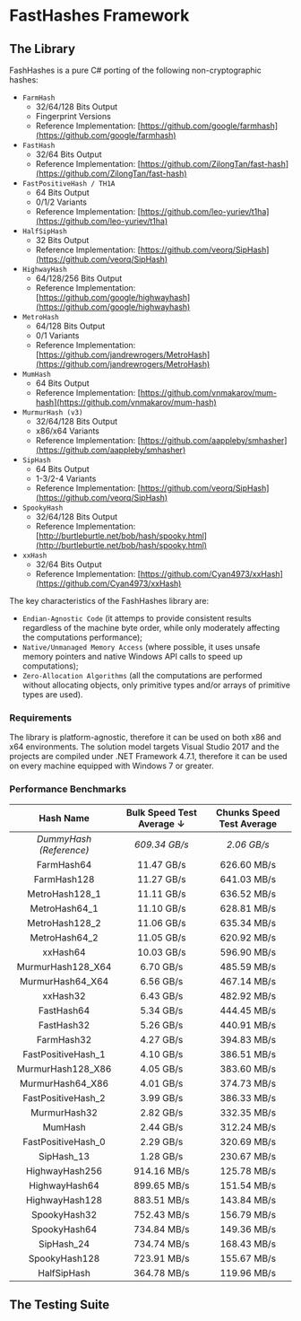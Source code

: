# FastHashes Framework

## The Library

FashHashes is a pure C# porting of the following non-cryptographic hashes:

 - `FarmHash`
   - 32/64/128 Bits Output
   - Fingerprint Versions
   - Reference Implementation: [https://github.com/google/farmhash](https://github.com/google/farmhash)
 - `FastHash`
   - 32/64 Bits Output
   - Reference Implementation: [https://github.com/ZilongTan/fast-hash](https://github.com/ZilongTan/fast-hash)
 - `FastPositiveHash / TH1A`
   - 64 Bits Output
   - 0/1/2 Variants
   - Reference Implementation: [https://github.com/leo-yuriev/t1ha](https://github.com/leo-yuriev/t1ha)
 - `HalfSipHash`
   - 32 Bits Output
   - Reference Implementation: [https://github.com/veorq/SipHash](https://github.com/veorq/SipHash)
 - `HighwayHash`
   - 64/128/256 Bits Output
   - Reference Implementation: [https://github.com/google/highwayhash](https://github.com/google/highwayhash)
 - `MetroHash`
   - 64/128 Bits Output
   - 0/1 Variants
   - Reference Implementation: [https://github.com/jandrewrogers/MetroHash](https://github.com/jandrewrogers/MetroHash)
 - `MumHash`
   - 64 Bits Output
   - Reference Implementation: [https://github.com/vnmakarov/mum-hash](https://github.com/vnmakarov/mum-hash)
 - `MurmurHash (v3)`
   - 32/64/128 Bits Output
   - x86/x64 Variants
   - Reference Implementation: [https://github.com/aappleby/smhasher](https://github.com/aappleby/smhasher)
 - `SipHash`
   - 64 Bits Output
   - 1-3/2-4 Variants
   - Reference Implementation: [https://github.com/veorq/SipHash](https://github.com/veorq/SipHash)
 - `SpookyHash`
   - 32/64/128 Bits Output
   - Reference Implementation: [http://burtleburtle.net/bob/hash/spooky.html](http://burtleburtle.net/bob/hash/spooky.html)
 - `xxHash`
   - 32/64 Bits Output
   - Reference Implementation: [https://github.com/Cyan4973/xxHash](https://github.com/Cyan4973/xxHash)

The key characteristics of the FashHashes library are:
 - `Endian-Agnostic Code` (it attemps to provide consistent results regardless of the machine byte order, while only moderately affecting the computations performance);
 - `Native/Unmanaged Memory Access` (where possible, it uses unsafe memory pointers and native Windows API calls to speed up computations);
 - `Zero-Allocation Algorithms` (all the computations are performed without allocating objects, only primitive types and/or arrays of primitive types are used).
 
### Requirements
 
The library is platform-agnostic, therefore it can be used on both x86 and x64 environments. The solution model targets Visual Studio 2017 and the projects are compiled under .NET Framework 4.7.1, therefore it can be used on every machine equipped with Windows 7 or greater.

### Performance Benchmarks

| Hash Name               | Bulk Speed Test Average ↓ | Chunks Speed Test Average |
| :---:                   | :---:                     | :---:                     |
| *DummyHash (Reference)* | *609.34 GB/s*             | *2.06 GB/s*               |
| FarmHash64              | 11.47 GB/s                | 626.60 MB/s               |
| FarmHash128             | 11.27 GB/s                  | 641.03 MB/s               |
| MetroHash128_1          | 11.11 GB/s                  | 636.52 MB/s               |
| MetroHash64_1           | 11.10 GB/s                  | 628.81 MB/s               |
| MetroHash128_2          | 11.06 GB/s                  | 635.34 MB/s               |
| MetroHash64_2           | 11.05 GB/s                  | 620.92 MB/s               |
| xxHash64                | 10.03 GB/s                  | 596.90 MB/s               |
| MurmurHash128_X64       | 6.70 GB/s                   | 485.59 MB/s               |
| MurmurHash64_X64        | 6.56 GB/s                   | 467.14 MB/s               |
| xxHash32                | 6.43 GB/s                   | 482.92 MB/s               |
| FastHash64              | 5.34 GB/s                   | 444.45 MB/s               |
| FastHash32              | 5.26 GB/s                   | 440.91 MB/s               |
| FarmHash32              | 4.27 GB/s                   | 394.83 MB/s               |
| FastPositiveHash_1      | 4.10 GB/s                   | 386.51 MB/s               |
| MurmurHash128_X86       | 4.05 GB/s                   | 383.60 MB/s               |
| MurmurHash64_X86        | 4.01 GB/s                   | 374.73 MB/s               | 
| FastPositiveHash_2      | 3.99 GB/s                   | 386.33 MB/s               |
| MurmurHash32            | 2.82 GB/s                   | 332.35 MB/s               |
| MumHash                 | 2.44 GB/s                   | 312.24 MB/s               |
| FastPositiveHash_0      | 2.29 GB/s                   | 320.69 MB/s               |
| SipHash_13              | 1.28 GB/s                   | 230.67 MB/s               |
| HighwayHash256          | 914.16 MB/s                 | 125.78 MB/s               |
| HighwayHash64           | 899.65 MB/s                 | 151.54 MB/s               |
| HighwayHash128          | 883.51 MB/s                 | 143.84 MB/s               |
| SpookyHash32            | 752.43 MB/s                 | 156.79 MB/s               |
| SpookyHash64            | 734.84 MB/s                 | 149.36 MB/s               |
| SipHash_24              | 734.74 MB/s                 | 168.43 MB/s               |
| SpookyHash128           | 723.91 MB/s                 | 155.67 MB/s               |
| HalfSipHash             | 364.78 MB/s                 | 119.96 MB/s               |

## The Testing Suite
